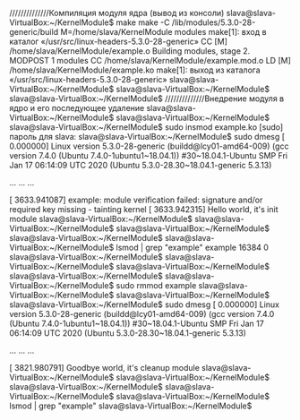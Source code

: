 //////////////Компиляция модуля ядра (вывод из консоли)
slava@slava-VirtualBox:~/KernelModule$ make
make -C /lib/modules/5.3.0-28-generic/build M=/home/slava/KernelModule modules
make[1]: вход в каталог «/usr/src/linux-headers-5.3.0-28-generic»
  CC [M]  /home/slava/KernelModule/example.o
  Building modules, stage 2.
  MODPOST 1 modules
  CC      /home/slava/KernelModule/example.mod.o
  LD [M]  /home/slava/KernelModule/example.ko
make[1]: выход из каталога «/usr/src/linux-headers-5.3.0-28-generic»
slava@slava-VirtualBox:~/KernelModule$ 
slava@slava-VirtualBox:~/KernelModule$ 
slava@slava-VirtualBox:~/KernelModule$
//////////////Внедрение модуля в ядро и его последующее удаление 
slava@slava-VirtualBox:~/KernelModule$ 
slava@slava-VirtualBox:~/KernelModule$
slava@slava-VirtualBox:~/KernelModule$ sudo insmod example.ko
[sudo] пароль для slava: 
slava@slava-VirtualBox:~/KernelModule$ sudo dmesg
[    0.000000] Linux version 5.3.0-28-generic (buildd@lcy01-amd64-009) (gcc version 7.4.0 (Ubuntu 7.4.0-1ubuntu1~18.04.1)) #30~18.04.1-Ubuntu SMP Fri Jan 17 06:14:09 UTC 2020 (Ubuntu 5.3.0-28.30~18.04.1-generic 5.3.13)

...
...
...

[ 3633.941087] example: module verification failed: signature and/or required key missing - tainting kernel
[ 3633.942315] Hello world, it's init module
slava@slava-VirtualBox:~/KernelModule$ 
slava@slava-VirtualBox:~/KernelModule$ 
slava@slava-VirtualBox:~/KernelModule$ 
slava@slava-VirtualBox:~/KernelModule$ 
slava@slava-VirtualBox:~/KernelModule$ lsmod | grep "example"
example                16384  0
slava@slava-VirtualBox:~/KernelModule$ 
slava@slava-VirtualBox:~/KernelModule$ 
slava@slava-VirtualBox:~/KernelModule$ 
slava@slava-VirtualBox:~/KernelModule$ 
slava@slava-VirtualBox:~/KernelModule$ sudo rmmod example
slava@slava-VirtualBox:~/KernelModule$ 
slava@slava-VirtualBox:~/KernelModule$ 
slava@slava-VirtualBox:~/KernelModule$ sudo dmesg
[    0.000000] Linux version 5.3.0-28-generic (buildd@lcy01-amd64-009) (gcc version 7.4.0 (Ubuntu 7.4.0-1ubuntu1~18.04.1)) #30~18.04.1-Ubuntu SMP Fri Jan 17 06:14:09 UTC 2020 (Ubuntu 5.3.0-28.30~18.04.1-generic 5.3.13)

...
...
...

[ 3821.980791] Goodbye world, it's cleanup module
slava@slava-VirtualBox:~/KernelModule$ 
slava@slava-VirtualBox:~/KernelModule$ 
slava@slava-VirtualBox:~/KernelModule$ 
slava@slava-VirtualBox:~/KernelModule$ 
slava@slava-VirtualBox:~/KernelModule$ lsmod | grep "example"
slava@slava-VirtualBox:~/KernelModule$ 
